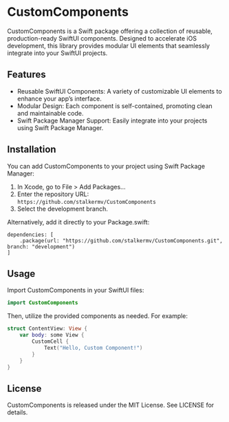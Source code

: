 # CustomComponents

CustomComponents is a Swift package offering a collection of reusable, production-ready SwiftUI components. Designed to accelerate iOS development, this library provides modular UI elements that seamlessly integrate into your SwiftUI projects.

## Features
- Reusable SwiftUI Components: A variety of customizable UI elements to enhance your app’s interface.
- Modular Design: Each component is self-contained, promoting clean and maintainable code.
- Swift Package Manager Support: Easily integrate into your projects using Swift Package Manager.

## Installation

You can add CustomComponents to your project using Swift Package Manager:
1. In Xcode, go to File > Add Packages…
2. Enter the repository URL: `https://github.com/stalkermv/CustomComponents`
3. Select the development branch.

Alternatively, add it directly to your Package.swift:

```
dependencies: [
    .package(url: "https://github.com/stalkermv/CustomComponents.git", branch: "development")
]
```

## Usage

Import CustomComponents in your SwiftUI files:

```swift
import CustomComponents
```

Then, utilize the provided components as needed. For example:

```swift
struct ContentView: View {
    var body: some View {
        CustomCell {
            Text("Hello, Custom Component!")
        }
    }
}
```

## License

CustomComponents is released under the MIT License. See LICENSE for details.
